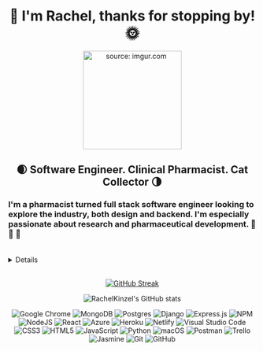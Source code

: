 <div align="center">

# :full_moon_with_face: I'm Rachel, thanks for stopping by! :sun_with_face:

<a href="https://imgur.com/tIMMfxK"><img src="https://i.imgur.com/tIMMfxK.jpg" title="source: imgur.com" width=200px/></a>

## :waxing_crescent_moon: Software Engineer. Clinical Pharmacist. Cat Collector :last_quarter_moon:
</div>

### I'm a pharmacist turned full stack software engineer looking to explore the industry, both design and backend. I'm especially passionate about research and pharmaceutical development. :pill: :syringe: :satellite:
<br>
<details>

[LinkedIn](https://www.linkedin.com/in/rachel-kinzel-97773a9b/)
<br>
[Resume](https://docs.google.com/document/d/1uAZTpL2Jr2TTLryQ_Ewn1_XWahJ0WjYIpICPmqbV_X0/edit?usp=sharing)

</details>
<br>

<div align="center">

[![GitHub Streak](http://github-readme-streak-stats.herokuapp.com?user=rharen11&theme=tokyonight)](https://git.io/streak-stats)

![RachelKinzel's GitHub stats](https://github-readme-stats.vercel.app/api?username=rharen11&show_icons=true&theme=radical)

![Google Chrome](https://img.shields.io/badge/Google%20Chrome-4285F4?style=for-the-badge&logo=GoogleChrome&logoColor=white)
![MongoDB](https://img.shields.io/badge/MongoDB-%234ea94b.svg?style=for-the-badge&logo=mongodb&logoColor=white)
![Postgres](https://img.shields.io/badge/postgres-%23316192.svg?style=for-the-badge&logo=postgresql&logoColor=white)
![Django](https://img.shields.io/badge/django-%23092E20.svg?style=for-the-badge&logo=django&logoColor=white)
![Express.js](https://img.shields.io/badge/express.js-%23404d59.svg?style=for-the-badge&logo=express&logoColor=%2361DAFB)
![NPM](https://img.shields.io/badge/NPM-%23000000.svg?style=for-the-badge&logo=npm&logoColor=white)
![NodeJS](https://img.shields.io/badge/node.js-6DA55F?style=for-the-badge&logo=node.js&logoColor=white)
![React](https://img.shields.io/badge/react-%2320232a.svg?style=for-the-badge&logo=react&logoColor=%2361DAFB)
![Azure](https://img.shields.io/badge/azure-%230072C6.svg?style=for-the-badge&logo=microsoftazure&logoColor=white)
![Heroku](https://img.shields.io/badge/heroku-%23430098.svg?style=for-the-badge&logo=heroku&logoColor=white)
![Netlify](https://img.shields.io/badge/netlify-%23000000.svg?style=for-the-badge&logo=netlify&logoColor=#00C7B7)
![Visual Studio Code](https://img.shields.io/badge/Visual%20Studio%20Code-0078d7.svg?style=for-the-badge&logo=visual-studio-code&logoColor=white)
![CSS3](https://img.shields.io/badge/css3-%231572B6.svg?style=for-the-badge&logo=css3&logoColor=white)
![HTML5](https://img.shields.io/badge/html5-%23E34F26.svg?style=for-the-badge&logo=html5&logoColor=white)
![JavaScript](https://img.shields.io/badge/javascript-%23323330.svg?style=for-the-badge&logo=javascript&logoColor=%23F7DF1E)
![Python](https://img.shields.io/badge/python-3670A0?style=for-the-badge&logo=python&logoColor=ffdd54)
![macOS](https://img.shields.io/badge/mac%20os-000000?style=for-the-badge&logo=macos&logoColor=F0F0F0)
![Postman](https://img.shields.io/badge/Postman-FF6C37?style=for-the-badge&logo=postman&logoColor=white)
![Trello](https://img.shields.io/badge/Trello-%23026AA7.svg?style=for-the-badge&logo=Trello&logoColor=white)
![Jasmine](https://img.shields.io/badge/-Jasmine-%238A4182?style=for-the-badge&logo=Jasmine&logoColor=white)
![Git](https://img.shields.io/badge/git-%23F05033.svg?style=for-the-badge&logo=git&logoColor=white)
![GitHub](https://img.shields.io/badge/github-%23121011.svg?style=for-the-badge&logo=github&logoColor=white)

</div>


